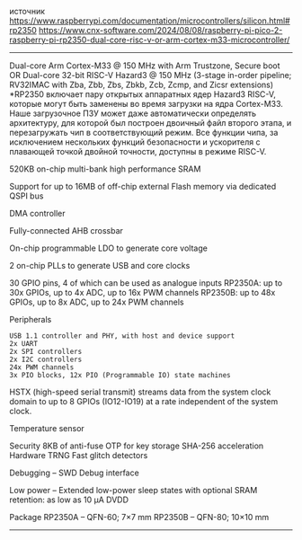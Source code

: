 источник
https://www.raspberrypi.com/documentation/microcontrollers/silicon.html#rp2350
https://www.cnx-software.com/2024/08/08/raspberry-pi-pico-2-raspberry-pi-rp2350-dual-core-risc-v-or-arm-cortex-m33-microcontroller/

*******************************************************************************
Dual-core Arm Cortex-M33 @ 150 MHz with Arm Trustzone, Secure boot OR
Dual-core 32-bit RISC-V Hazard3 @ 150 MHz (3-stage in-order pipeline; RV32IMAC with Zba, Zbb, Zbs, Zbkb, Zcb, Zcmp, and Zicsr extensions)
 *RP2350 включает пару открытых аппаратных ядер Hazard3 RISC-V,
  которые могут быть заменены во время загрузки на ядра Cortex-M33.
 Наше загрузочное ПЗУ может даже автоматически определять архитектуру,
  для которой был построен двоичный файл второго этапа,
  и перезагружать чип в соответствующий режим.
 Все функции чипа,
  за исключением нескольких функций безопасности и ускорителя с плавающей точкой двойной точности,
  доступны в режиме RISC-V.

520KB on-chip multi-bank high performance SRAM

Support for up to 16MB of off-chip external Flash memory via dedicated QSPI bus

DMA controller

Fully-connected AHB crossbar

On-chip programmable LDO to generate core voltage

2 on-chip PLLs to generate USB and core clocks

30 GPIO pins, 4 of which can be used as analogue inputs
	RP2350A: up to 30x GPIOs, up to 4x ADC, up to 16x PWM channels
	RP2350B: up to 48x GPIOs, up to 8x ADC, up to 24x PWM channels

Peripherals

	USB 1.1 controller and PHY, with host and device support
	2x UART
	2x SPI controllers
	2x I2C controllers
	24x PWM channels
	3x PIO blocks, 12x PIO (Programmable IO) state machines

HSTX (high-speed serial transmit) streams data from the system clock domain to up to 8 GPIOs (IO12-IO19) at a rate independent of the system clock.

Temperature sensor

Security
	8KB of anti-fuse OTP for key storage
	SHA-256 acceleration
	Hardware TRNG
	Fast glitch detectors


Debugging – SWD Debug interface

Low power – Extended low-power sleep states with optional SRAM retention: as low as 10 μA DVDD

Package
	RP2350A – QFN-60; 7×7 mm
	RP2350B – QFN-80; 10×10 mm

*******************************************************************************





